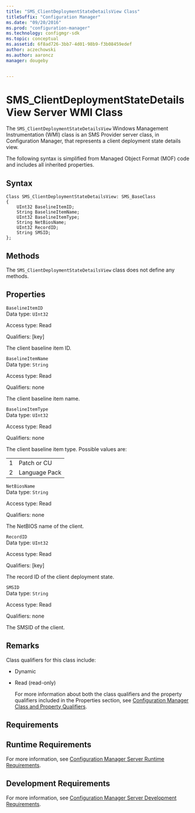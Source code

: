 ```yaml
---
title: "SMS_ClientDeploymentStateDetailsView Class"
titleSuffix: "Configuration Manager"
ms.date: "09/20/2016"
ms.prod: "configuration-manager"
ms.technology: configmgr-sdk
ms.topic: conceptual
ms.assetid: 6f8ad726-3bb7-4d01-98b9-f3b08459edef
author: aczechowski
ms.author: aaroncz
manager: dougeby


---
```

# SMS_ClientDeploymentStateDetailsView Server WMI Class
The `SMS_ClientDeploymentStateDetailsView` Windows Management Instrumentation (WMI) class is an SMS Provider server class, in Configuration Manager, that represents a client deployment state details view.  

 The following syntax is simplified from Managed Object Format (MOF) code and includes all inherited properties.  

## Syntax  

```  
Class SMS_ClientDeploymentStateDetailsView: SMS_BaseClass  
{  
    UInt32 BaselineItemID;  
    String BaselineItemName;  
    UInt32 BaselineItemType;  
    String NetBiosName;      
    UInt32 RecordID;  
    String SMSID;  
};  

```  

## Methods  
 The  `SMS_ClientDeploymentStateDetailsView` class does not define any methods.  

## Properties  
 `BaselineItemID`  
 Data type: `UInt32`  

 Access type: Read  

 Qualifiers: [key]  

 The client baseline item ID.  

 `BaselineItemName`  
 Data type: `String`  

 Access type: Read  

 Qualifiers: none  

 The client baseline item name.  

 `BaselineItemType`  
 Data type: `UInt32`  

 Access type: Read  

 Qualifiers: none  

 The client baseline item type. Possible values are:  

|||  
|-|-|  
|1|Patch or CU|  
|2|Language Pack|  

 `NetBiosName`  
 Data type: `String`  

 Access type: Read  

 Qualifiers: none  

 The NetBIOS name of the client.  

 `RecordID`  
 Data type: `UInt32`  

 Access type: Read  

 Qualifiers: [key]  

 The record ID of the client deployment state.  

 `SMSID`  
 Data type: `String`  

 Access type: Read  

 Qualifiers: none  

 The SMSID of the client.  

## Remarks  
 Class qualifiers for this class include:  

- Dynamic  

- Read (read-only)  

  For more information about both the class qualifiers and the property qualifiers included in the Properties section, see [Configuration Manager Class and Property Qualifiers](../../../../../develop/reference/misc/class-and-property-qualifiers.md).  

## Requirements  

## Runtime Requirements  
 For more information, see [Configuration Manager Server Runtime Requirements](../../../../../develop/core/reqs/server-runtime-requirements.md).  

## Development Requirements  
 For more information, see [Configuration Manager Server Development Requirements](../../../../../develop/core/reqs/server-development-requirements.md).  
